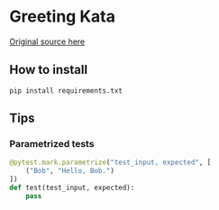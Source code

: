 # Greeting Kata

[Original source here](https://github.com/testdouble/contributing-tests/wiki/Greeting-Kata)

## How to install

```
pip install requirements.txt
``` 

## Tips

### Parametrized tests
```python
@pytest.mark.parametrize("test_input, expected", [
    ("Bob", "Hello, Bob.")
])
def test(test_input, expected):
    pass
```